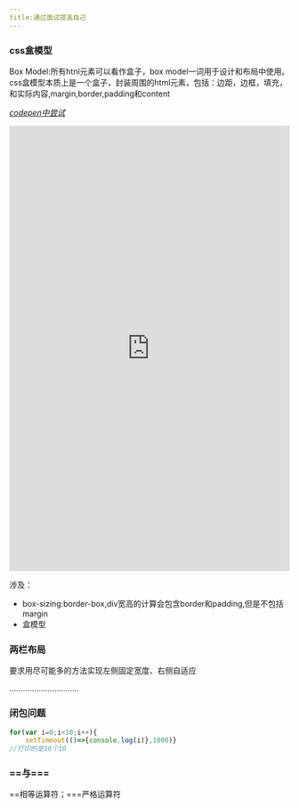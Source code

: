 ```yaml
---
title:通过面试提高自己
---
```


### css盒模型

Box Model:所有htnl元素可以看作盒子，box model一词用于设计和布局中使用。css盒模型本质上是一个盒子，封装周围的html元素，包括：边距，边框，填充，和实际内容,margin,border,padding和content

[*codepen中尝试*](https://codepen.io/ajn404/pen/LYxRbgd)

<iframe height="800" style="width: 100%;" scrolling="no" title="css盒模型示例" src="https://codepen.io/ajn404/embed/LYxRbgd?height=265&theme-id=light&default-tab=result" frameborder="no" loading="lazy" allowtransparency="true" allowfullscreen="true">
  See the Pen <a href='https://codepen.io/ajn404/pen/LYxRbgd'>css盒模型示例</a> by ajn404
  (<a href='https://codepen.io/ajn404'>@ajn404</a>) on <a href='https://codepen.io'>CodePen</a>.
</iframe>

涉及：

- box-sizing:border-box,div宽高的计算会包含border和padding,但是不包括margin
- 盒模型

### 两栏布局

要求用尽可能多的方法实现左侧固定宽度、右侧自适应

...............................

### 闭包问题

```js
for(var i=0;i<10;i++){
    setTimeout(()=>{console.log(i)},1000)}
//打印的是10个10
```

### ==与===

==相等运算符；===严格运算符

